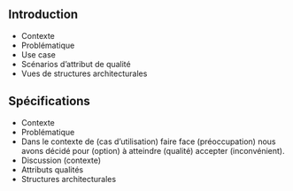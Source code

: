 ## Introduction

* Contexte
* Problématique
* Use case 
* Scénarios d’attribut de qualité
* Vues de structures architecturales


## Spécifications ##

* Contexte
* Problématique
* Dans le contexte de (cas d’utilisation)
faire face (préoccupation)
nous avons décidé pour (option)
à atteindre (qualité)
accepter (inconvénient).
* Discussion (contexte)
* Attributs qualités
* Structures architecturales

